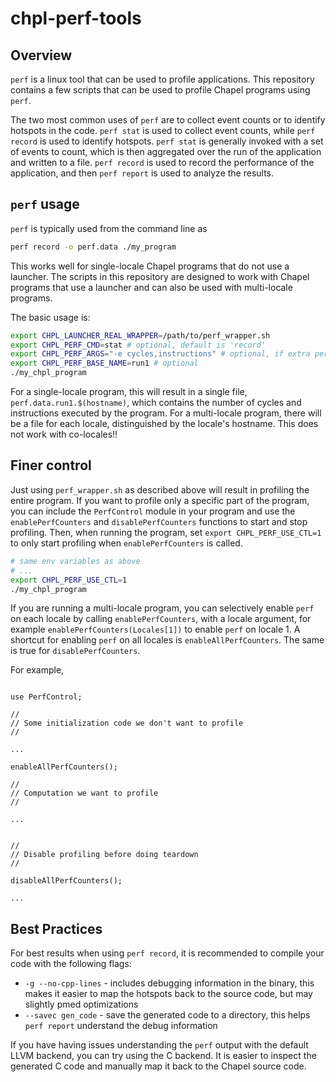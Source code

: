 # chpl-perf-tools

## Overview

`perf` is a linux tool that can be used to profile applications. This repository contains a few scripts that can be used to profile Chapel programs using `perf`.

The two most common uses of `perf` are to collect event counts or to identify hotspots in the code. `perf stat` is used to collect event counts, while `perf record` is used to identify hotspots. `perf stat` is generally invoked with a set of events to count, which is then aggregated over the run of the application and written to a file. `perf record` is used to record the performance of the application, and then `perf report` is used to analyze the results.

## `perf` usage

`perf` is typically used from the command line as

```bash
perf record -o perf.data ./my_program
```

This works well for single-locale Chapel programs that do not use a launcher. The scripts in this repository are designed to work with Chapel programs that use a launcher and can also be used with multi-locale programs.

The basic usage is:

```bash
export CHPL_LAUNCHER_REAL_WRAPPER=/path/to/perf_wrapper.sh
export CHPL_PERF_CMD=stat # optional, default is 'record'
export CHPL_PERF_ARGS="-e cycles,instructions" # optional, if extra perf args are needed
export CHPL_PERF_BASE_NAME=run1 # optional
./my_chpl_program
```

For a single-locale program, this will result in a single file, `perf.data.run1.$(hostname)`, which contains the number of cycles and instructions executed by the program. For a multi-locale program, there will be a file for each locale, distinguished by the locale's hostname. This does not work with co-locales!!

## Finer control

Just using `perf_wrapper.sh` as described above will result in profiling the entire program. If you want to profile only a specific part of the program, you can include the `PerfControl` module in your program and use the `enablePerfCounters` and `disablePerfCounters` functions to start and stop profiling. Then, when running the program, set `export CHPL_PERF_USE_CTL=1` to only start profiling when `enablePerfCounters` is called.

```bash
# same env variables as above
# ...
export CHPL_PERF_USE_CTL=1
./my_chpl_program
```

If you are running a multi-locale program, you can selectively enable `perf` on each locale by calling `enablePerfCounters`, with a locale argument, for example `enablePerfCounters(Locales[1])` to enable `perf` on locale 1. A shortcut for enabling `perf` on all locales is `enableAllPerfCounters`. The same is true for `disablePerfCounters`.

For example,

```chapel

use PerfControl;

//
// Some initialization code we don't want to profile
//

...

enableAllPerfCounters();

//
// Computation we want to profile
//

...


//
// Disable profiling before doing teardown
//

disableAllPerfCounters();

...

```

## Best Practices

For best results when using `perf record`, it is recommended to compile your code with the following flags:

- `-g --no-cpp-lines` - includes debugging information in the binary, this makes it easier to map the hotspots back to the source code, but may slightly pmed optimizations
- `--savec gen_code` - save the generated code to a directory, this helps `perf report` understand the debug information


If you have having issues understanding the `perf` output with the default LLVM backend, you can try using the C backend. It is easier to inspect the generated C code and manually map it back to the Chapel source code.
